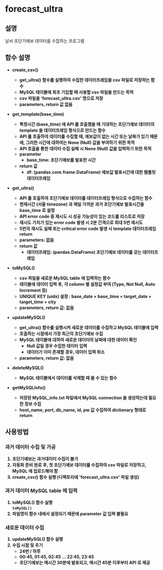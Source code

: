 # forecast_ultra
## 설명
날씨 초단기예보 데이터를 수집하는 프로그램

## 함수 설명
- <b>create_csv()
	- get_ultra() 함수를 실행하여 수집한 데이터프레임을 csv 파일로 저장하는 함수
	- MySQL 테이블에 최초 기입할 때 사용할 csv 파일을 만드는 목적
	- csv 파일을 'forecast_ultra.csv' 명으로 저장
	- parameters, return 값 없음
	
- <b>get_template(base_time)
	- 특정시간 (base_time) 에 API 를 호출했을 때 기대하는 초단기예보 데이터의 template 을 데이터프레임 형식으로 만드는 함수
	- API 를 호출하여 데이터를 수집할 때, 예보값이 없는 시간 또는 날짜가 있기 때문에, 그러한 시간에 대하여는 None (Null) 값을 부여하기 위한 목적
	- API 호출을 통한 데이터 수집 실패 시 None (Null) 값을 입력하기 위한 목적
	- parameter
		- base_time: 초단기예보를 발표한 시간
	- return 값
		- df: (pandas.core.frame.DataFrame) 예보값 발표시간에 대한 템플릿 데이터프레임

- <b>get_ultra()
	- API 를 호출하여 초단기예보 데이터를 데이터프레임 형식으로 수집하는 함수
	- 현재시간 (서울 timezone) 과 제일 가까운 과거 초단기예보 발표시간을 base_time  로 설정
	- API error code 중 재시도 시 성공 가능성이 있는 코드를 리스트로 저장
	- 재시도 가치가 있는 error code 발생 시 2분 간격으로 최대 5번 재시도
	- 5번의 재시도 실패 또는 critical error code 발생 시 template 데이터프레임 return
	- parameters: 없음
	- return 값
		- 데이터프레임: (pandas.DataFrame) 초단기예보 데이터를 갖는 데이터프레임
	
- <b>toMySQL()
	- csv 파일을 새로운 MySQL table 에 입력하는 함수
	- 테이블에 데이터 입력 후, 각 column 별 설정값 부여 (Type, Not Null, Auto Increment 등)
	- UNIQUE KEY (uidx) 설정 : base_date + base_time + target_date + target_time + city
	- parameters, return 값: 없음
		
- <b>updateMySQL()
	- get_ultra() 함수를 실행시켜 새로운 데이터를 수집하고 MySQL 테이블에 입력
	- 호출하는 시점에서 가장 최근의 초단기예보 수집
	- MySQL 테이블에 대하여 새로운 데이터의 날짜에 대한 데이터 확인
		- Null 값일 경우 수집한 데이터 입력
		- 데이터가 이미 존재할 경우, 데이터 입력 취소
	- parameters, return 값: 없음
	
- <b>deleteMySQL()
	- MySQL 테이블에서 데이터를 삭제할 때 쓸 수 있는 함수

- <b>getMySQLInfo()
    - 저장된 MySQL_info.txt 파일에서 MySQL connection 을 생성하는데 필요한 정보 수집
    - host_name, port, db_name, id, pw 값 수집하여 dictionary 형태로 return

## 사용방법
### 과거 데이터 수집 및 가공
1. 초단기예보는 과거데이터 수집이 불가
2. 자동화 준비 완료 후, 첫 초단기예보 데이터를 수집하여 csv 파일로 저장하고, MySQL 에 업로드해야 함
3. create_csv() 함수 실행 (디렉토리에 'forecast_ultra.csv' 파일 생성)


### 과거 데이터 MySQL table 에 입력
1. toMySQL() 함수 실행<br>`toMySQL()`
2. 파일명이 함수 내에서 설정되기 때문에 parameter 값 입력 불필요

### 새로운 데이터 수집
1. updateMySQL() 함수 실행
2. 수집 시점 및 주기
	- 24번 / 하루
	- 00:45, 01:45, 02:45 ... 22:45, 23:45
	- 초단기예보는 매시간 30분에 발표되고, 매시간 45분 이후부터 API 로 제공